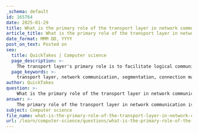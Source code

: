 ```yaml
---
_schema: default
id: 165764
date: 2025-01-29
title: What is the primary role of the transport layer in network communication?
article_title: What is the primary role of the transport layer in network communication?
date_format: MMM DD, YYYY
post_on_text: Posted on
seo:
  title: QuickTakes | Computer science
  page_description: >-
    The transport layer's primary role is to facilitate logical communication between applications on different hosts, managing tasks such as segmentation, connection management, flow control, reliability, multiplexing, and header information in the network communication process.
  page_keywords: >-
    transport layer, network communication, segmentation, connection management, flow control, reliability, multiplexing, OSI model, TCP, UDP, data transmission, application layer
author: QuickTakes
question: >-
    What is the primary role of the transport layer in network communication?
answer: >-
    The primary role of the transport layer in network communication is to facilitate logical communication between applications running on different hosts. It serves as a critical intermediary between the application layer and the lower layers of the OSI model, specifically the network layer, which is responsible for data transmission across the network.\n\n### Key Responsibilities of the Transport Layer:\n\n1. **Segmentation and Reassembly**: The transport layer is responsible for breaking down large messages from the application layer into smaller segments for transmission. Once these segments reach the destination, the transport layer reassembles them into the original message.\n\n2. **Connection Management**: It manages the establishment, maintenance, and termination of communication sessions between applications. This includes handling both connection-oriented protocols (like TCP) and connectionless protocols (like UDP).\n\n3. **Flow Control**: The transport layer implements flow control mechanisms to ensure that a sender does not overwhelm a receiver with too much data at once. This is crucial for maintaining efficient communication and preventing data loss.\n\n4. **Reliability**: For protocols like TCP, the transport layer provides reliability through acknowledgment mechanisms, ensuring that data is delivered accurately and in the correct order. It can also implement features like retransmission of lost segments and selective acknowledgment (SACK).\n\n5. **Multiplexing**: The transport layer allows multiple applications to communicate over the network simultaneously by using port numbers to distinguish between different data streams. This multiplexing capability enables efficient use of network resources.\n\n6. **Header Information**: It adds necessary header information to the data packets, which includes source and destination port numbers, sequence numbers, and other control information that aids in the proper delivery and reassembly of data.\n\nIn summary, the transport layer plays a vital role in ensuring that data is transported reliably and efficiently between applications on different hosts, managing the complexities of data segmentation, flow control, and session management.
subject: Computer science
file_name: what-is-the-primary-role-of-the-transport-layer-in-network-communication.md
url: /learn/computer-science/questions/what-is-the-primary-role-of-the-transport-layer-in-network-communication
---
```


&nbsp;